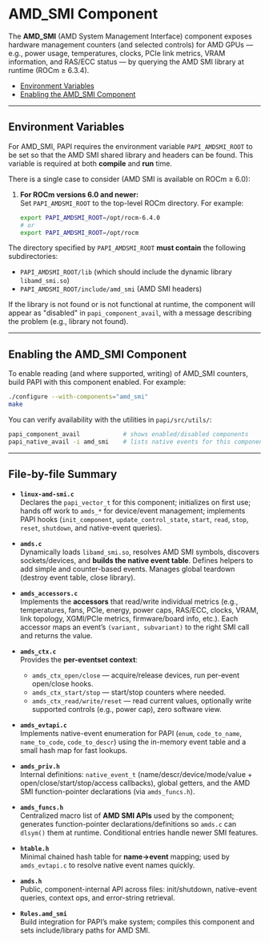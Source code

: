 # AMD_SMI Component

The **AMD_SMI** (AMD System Management Interface) component exposes hardware
management counters (and selected controls) for AMD GPUs — e.g., power usage,
temperatures, clocks, PCIe link metrics, VRAM information, and RAS/ECC status —
by querying the AMD SMI library at runtime (ROCm ≥ 6.3.4).

- [Environment Variables](#environment-variables)
- [Enabling the AMD_SMI Component](#enabling-the-amd_smi-component)

---

## Environment Variables

For AMD_SMI, PAPI requires the environment variable `PAPI_AMDSMI_ROOT` to be set
so that the AMD SMI shared library and headers can be found. This variable is
required at both **compile** and **run** time.

There is a single case to consider (AMD SMI is available on ROCm ≥ 6.0):

1. **For ROCm versions 6.0 and newer:**  
   Set `PAPI_AMDSMI_ROOT` to the top-level ROCm directory. For example:

   ```bash
   export PAPI_AMDSMI_ROOT=/opt/rocm-6.4.0
   # or
   export PAPI_AMDSMI_ROOT=/opt/rocm
   ```

The directory specified by `PAPI_AMDSMI_ROOT` **must contain** the following
subdirectories:

- `PAPI_AMDSMI_ROOT/lib` (which should include the dynamic library `libamd_smi.so`)
- `PAPI_AMDSMI_ROOT/include/amd_smi` (AMD SMI headers)

If the library is not found or is not functional at runtime, the component will
appear as "disabled" in `papi_component_avail`, with a message describing the
problem (e.g., library not found).

---

## Enabling the AMD_SMI Component

To enable reading (and where supported, writing) of AMD_SMI counters, build
PAPI with this component enabled. For example:

```bash
./configure --with-components="amd_smi"
make
```

You can verify availability with the utilities in `papi/src/utils/`:

```bash
papi_component_avail            # shows enabled/disabled components
papi_native_avail -i amd_smi    # lists native events for this component
```

---

## File-by-file Summary

- **`linux-amd-smi.c`**  
  Declares the `papi_vector_t` for this component; initializes on first use; hands off work to `amds_*` for device/event management; implements PAPI hooks (`init_component`, `update_control_state`, `start`, `read`, `stop`, `reset`, `shutdown`, and native-event queries).

- **`amds.c`**  
  Dynamically loads `libamd_smi.so`, resolves AMD SMI symbols, discovers sockets/devices, and **builds the native event table**. Defines helpers to add simple and counter-based events. Manages global teardown (destroy event table, close library).

- **`amds_accessors.c`**  
  Implements the **accessors** that read/write individual metrics (e.g., temperatures, fans, PCIe, energy, power caps, RAS/ECC, clocks, VRAM, link topology, XGMI/PCIe metrics, firmware/board info, etc.). Each accessor maps an event’s `(variant, subvariant)` to the right SMI call and returns the value.

- **`amds_ctx.c`**  
  Provides the **per-eventset context**:  
  - `amds_ctx_open/close` — acquire/release devices, run per-event open/close hooks.  
  - `amds_ctx_start/stop` — start/stop counters where needed.  
  - `amds_ctx_read/write/reset` — read current values, optionally write supported controls (e.g., power cap), zero software view.  

- **`amds_evtapi.c`**  
  Implements native-event enumeration for PAPI (`enum`, `code_to_name`, `name_to_code`, `code_to_descr`) using the in-memory event table and a small hash map for fast lookups.

- **`amds_priv.h`**  
  Internal definitions: `native_event_t` (name/descr/device/mode/value + open/close/start/stop/access callbacks), global getters, and the AMD SMI function-pointer declarations (via `amds_funcs.h`).

- **`amds_funcs.h`**  
  Centralized macro list of **AMD SMI APIs** used by the component; generates function-pointer declarations/definitions so `amds.c` can `dlsym()` them at runtime. Conditional entries handle newer SMI features.

- **`htable.h`**  
  Minimal chained hash table for **name→event** mapping; used by `amds_evtapi.c` to resolve native event names quickly.

- **`amds.h`**  
  Public, component-internal API across files: init/shutdown, native-event queries, context ops, and error-string retrieval.

- **`Rules.amd_smi`**  
  Build integration for PAPI’s make system; compiles this component and sets include/library paths for AMD SMI.
